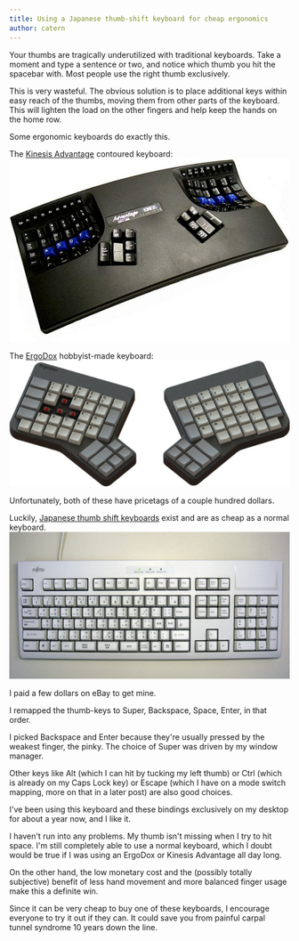```yaml
---
title: Using a Japanese thumb-shift keyboard for cheap ergonomics
author: catern
---
```


Your thumbs are tragically underutilized with traditional keyboards.
Take a moment and type a sentence or two, and notice which thumb you hit the spacebar with.
Most people use the right thumb exclusively.

This is very wasteful.
The obvious solution is to place additional keys within easy reach of the thumbs, moving them from other parts of the keyboard.
This will lighten the load on the other fingers and help keep the hands on the home row.

Some ergonomic keyboards do exactly this.

The [Kinesis Advantage](http://www.kinesis-ergo.com/advantage.htm) contoured keyboard:
![Kinesis Advantage](/images/kinesis.jpg)

The [ErgoDox](http://ergodox.org/) hobbyist-made keyboard:
![ErgoDox](/images/ergodox.jpg)

Unfortunately, both of these have pricetags of a couple hundred dollars.

Luckily, [Japanese thumb shift keyboards](http://en.wikipedia.org/wiki/Thumb-shift_keyboard) exist and are as cheap as a normal keyboard.
![thumb shift keyboard](/images/thumb-shift.jpg)

I paid a few dollars on eBay to get mine.

I remapped the thumb-keys to Super, Backspace, Space, Enter, in that order.

I picked Backspace and Enter because they're usually pressed by the weakest finger, the pinky. 
The choice of Super was driven by my window manager.

Other keys like Alt (which I can hit by tucking my left thumb)
or Ctrl (which is already on my Caps Lock key)
or Escape (which I have on a mode switch mapping, more on that in a later post) are also good choices.

I've been using this keyboard and these bindings exclusively on my desktop for about a year now, and I like it.

I haven't run into any problems.
My thumb isn't missing when I try to hit space.
I'm still completely able to use a normal keyboard, which I doubt would be true if I was using an ErgoDox or Kinesis Advantage all day long.

On the other hand, the low monetary cost and the (possibly totally subjective) benefit of less hand movement and more balanced finger usage make this a definite win.

Since it can be very cheap to buy one of these keyboards, I encourage everyone to try it out if they can.
It could save you from painful carpal tunnel syndrome 10 years down the line.
